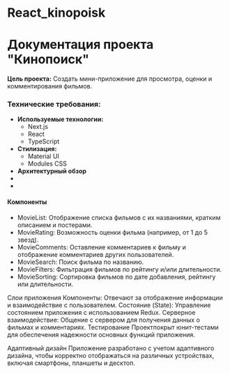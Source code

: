 # React_kinopoisk

<h1>Документация проекта "Кинопоиск"</h1>
<b>Цель проекта:</b> Создать мини-приложение для просмотра, оценки и комментирования фильмов.

<h3>Технические требования:</h3>
<ul>
    <li><b>Используемые технологии:</b> 
        <ul>
            <li>Next.js</li>
            <li>React</li>
            <li>TypeScript</li>
        </ul> 
    </li>
    <li><b>Стилизация:</b> 
        <ul>
            <li>Material UI</li>
            <li>Modules CSS</li>
        </ul>
    </li>
    <li><b>Архитектурный обзор</b> </li>
    <li></li>
    <li></li>
</ul>

<h4>Компоненты</h4>
<ul>
    <li>MovieList: Отображение списка фильмов с их названиями, кратким описанием и постерами.</li>
    <li>MovieRating: Возможность оценки фильма (например, от 1 до 5 звезд).</li>
    <li>MovieComments: Оставление комментариев к фильму и отображение комментариев других пользователей.</li>
    <li>MovieSearch: Поиск фильма по названию.</li>
    <li>MovieFilters: Фильтрация фильмов по рейтингу и/или длительности.</li>
    <li>MovieSorting: Сортировка фильмов по дате добавления, рейтингу или длительности.</li>
</ul>

Слои приложения
Компоненты: Отвечают за отображение информации и взаимодействие с пользователем.
Состояние (State): Управление состоянием приложения с использованием Redux.
Серверное взаимодействие: Общение с сервером для получения данных о фильмах и комментариях.
Тестирование
Проектпокрыт юнит-тестами для обеспечения надежности основных функций приложения.

Адаптивный дизайн
Приложение разработано с учетом адаптивного дизайна, чтобы корректно отображаться на различных устройствах, включая смартфоны, планшеты и десктоп.
